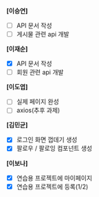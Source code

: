 **[이승연]**

- [ ]  API 문서 작성
- [ ]  게시물 관련 api 개발

**[이재순]**

- [x]  API 문서 작성
- [ ]  회원 관련 api 개발

**[이도엽]**

- [ ]  실제 페이지 완성
- [ ]  axios(추후 과제)

**[김민균]**

- [X]  로그인 화면 껍데기 생성
- [X]  팔로우 / 팔로잉 컴포넌트 생성

**[이보나]**

- [x]  연습용 프로젝트에 마이페이지
- [x]  연습용 프로젝트에 등록(1/2)